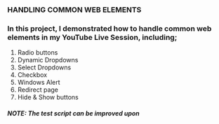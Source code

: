 ### HANDLING COMMON WEB ELEMENTS

### In this project, I demonstrated how to handle common web elements in my YouTube Live Session, including;
1. Radio buttons
2. Dynamic Dropdowns
3. Select Dropdowns
4. Checkbox
5. Windows Alert
6. Redirect page
7. Hide & Show buttons

##### NOTE: The test script can be improved upon
